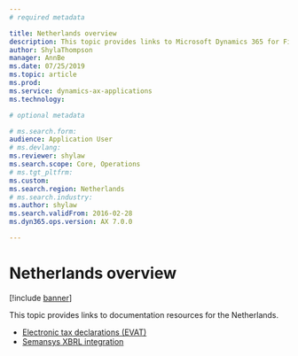 ```yaml
---
# required metadata

title: Netherlands overview
description: This topic provides links to Microsoft Dynamics 365 for Finance and Operations documentation resources for the Netherlands. 
author: ShylaThompson
manager: AnnBe
ms.date: 07/25/2019
ms.topic: article
ms.prod: 
ms.service: dynamics-ax-applications
ms.technology: 

# optional metadata

# ms.search.form: 
audience: Application User
# ms.devlang: 
ms.reviewer: shylaw
ms.search.scope: Core, Operations
# ms.tgt_pltfrm: 
ms.custom: 
ms.search.region: Netherlands
# ms.search.industry: 
ms.author: shylaw
ms.search.validFrom: 2016-02-28
ms.dyn365.ops.version: AX 7.0.0

---
```


# Netherlands overview

[!include [banner](../includes/banner.md)]

This topic provides links to documentation resources for the Netherlands. 

- [Electronic tax declarations (EVAT)](tasks/nl-00010-electronic-tax-declarations-evat.md)
- [Semansys XBRL integration](tasks/nl-00003-semansys-xbrl-integration.md)
